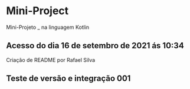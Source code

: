 # Mini-Project
Mini-Projeto _ na linguagem Kotlin


## Acesso do dia 16 de setembro de 2021 ás 10:34 
Criação de README por Rafael Silva 

## Teste de versão e integração 001
